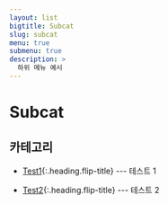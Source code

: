 ```yaml
---
layout: list
bigtitle: Subcat
slug: subcat
menu: true
submenu: true
description: >
  하위 메뉴 예시
---
```


# Subcat

## 카테고리

- [Test1]{:.heading.flip-title} --- 테스트 1
- [Test2]{:.heading.flip-title} --- 테스트 2

  [test1]: /test1/
  [test2]: /test2/
